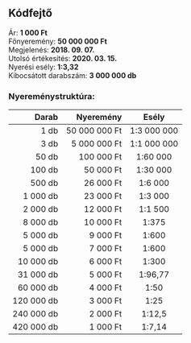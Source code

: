 ## Kódfejtő

Ár: **1 000 Ft**<br/>
Főnyeremény: **50 000 000 Ft**<br/>
Megjelenés: **2018. 09. 07.**<br/>
Utolsó értékesítés: **2020. 03. 15.**<br/>
Nyerési esély: **1:3,32**<br/>
Kibocsátott darabszám: **3 000 000 db**<br/>

### Nyereménystruktúra:
Darab|Nyeremény|Esély
---:|---:|:---:
1 db|50 000 000 Ft|1:3 000 000
3 db|5 000 000 Ft|1:1 000 000
50 db|100 000 Ft|1:60 000
100 db|50 000 Ft|1:30 000
500 db|26 000 Ft|1:6 000
1 000 db|23 000 Ft|1:3 000
2 000 db|12 000 Ft|1:1 500
8 000 db|10 000 Ft|1:375
5 000 db|9 000 Ft|1:600
5 000 db|7 000 Ft|1:600
10 000 db|6 000 Ft|1:300
31 000 db|5 000 Ft|1:96,77
60 000 db|4 000 Ft|1:50
120 000 db|3 000 Ft|1:25
240 000 db|2 000 Ft|1:12,5
420 000 db|1 000 Ft|1:7,14
